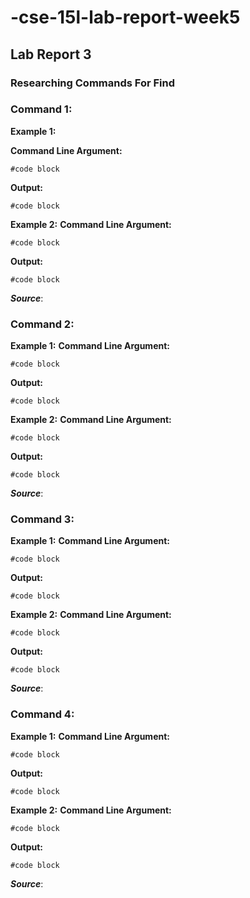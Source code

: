 # -cse-15l-lab-report-week5
## Lab Report 3
### Researching Commands For Find
### Command 1:
**Example 1:**

**Command Line Argument:**
```
#code block

```
**Output:**
```
#code block

```
**Example 2:**
**Command Line Argument:**
```
#code block

```
**Output:**
```
#code block

```
***Source***:

### Command 2:
**Example 1:**
**Command Line Argument:**
```
#code block

```
**Output:**
```
#code block

```
**Example 2:**
**Command Line Argument:**
```
#code block

```
**Output:**
```
#code block

```
***Source***:

### Command 3:
**Example 1:**
**Command Line Argument:**
```
#code block

```
**Output:**
```
#code block

```
**Example 2:**
**Command Line Argument:**
```
#code block

```
**Output:**
```
#code block

```
***Source***:

### Command 4:
**Example 1:**
**Command Line Argument:**
```
#code block

```
**Output:**
```
#code block

```
**Example 2:**
**Command Line Argument:**
```
#code block

```
**Output:**
```
#code block

```
***Source***:

